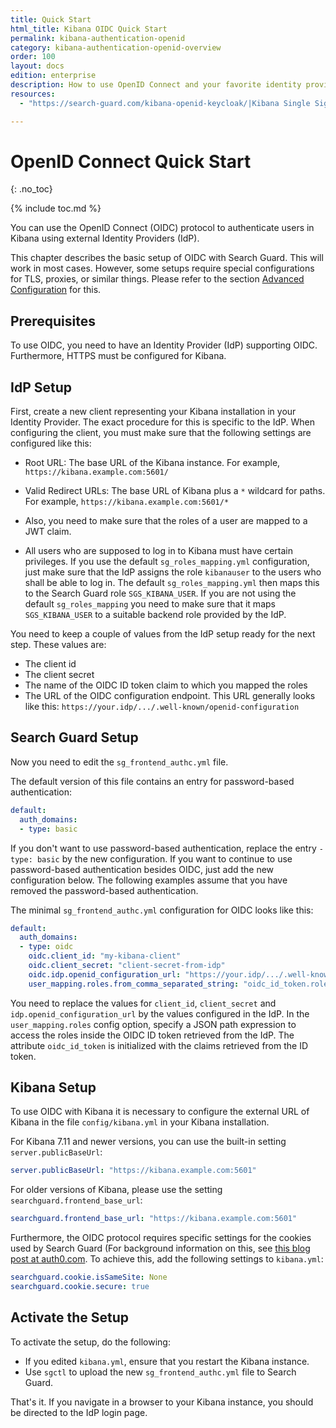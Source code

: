 ```yaml
---
title: Quick Start
html_title: Kibana OIDC Quick Start
permalink: kibana-authentication-openid
category: kibana-authentication-openid-overview
order: 100
layout: docs
edition: enterprise
description: How to use OpenID Connect and your favorite identity provider to implement Kibana Single Sign-On.
resources:
  - "https://search-guard.com/kibana-openid-keycloak/|Kibana Single Sign-On with OpenID and Keycloak"

---
```

<!---
Copyright 2022 floragunn GmbH 
-->

# OpenID Connect Quick Start
{: .no_toc}

{% include toc.md %}

You can use the OpenID Connect (OIDC) protocol to authenticate users in Kibana using external Identity Providers (IdP).

This chapter describes the basic setup of OIDC with Search Guard. This will work in most cases. However, some setups require special configurations for TLS, proxies, or similar things. Please refer to the section [Advanced Configuration](kibana_authentication_openid_advanced_config.md) for this.

## Prerequisites

To use OIDC, you need to have an Identity Provider (IdP) supporting OIDC. Furthermore, HTTPS must be configured for Kibana.

## IdP Setup

First, create a new client representing your Kibana installation in your Identity Provider. The exact procedure for this is specific to the IdP. When configuring the client, you must make sure that the following settings are configured like this:

* Root URL: The base URL of the Kibana instance. For example, `https://kibana.example.com:5601/`
* Valid Redirect URLs: The base URL of Kibana plus a `*` wildcard for paths. For example, `https://kibana.example.com:5601/*`

* Also, you need to make sure that the roles of a user are mapped to a JWT claim.

* All users who are supposed to log in to Kibana must have certain privileges. If you use the default `sg_roles_mapping.yml` configuration, just make sure that the IdP assigns the role `kibanauser` to the users who shall be able to log in. The default `sg_roles_mapping.yml` then maps this to the Search Guard role `SGS_KIBANA_USER`. If you are not using the default `sg_roles_mapping` you need to make sure that it maps  `SGS_KIBANA_USER` to a suitable backend role provided by the IdP.

You need to keep a couple of values from the IdP setup ready for the next step. These values are:

* The client id
* The client secret
* The name of the OIDC ID token claim to which you mapped the roles
* The URL of the OIDC configuration endpoint. This URL generally looks like this: `https://your.idp/.../.well-known/openid-configuration`

## Search Guard Setup

Now you need to edit the `sg_frontend_authc.yml` file.

The default version of this file contains an entry for password-based authentication:

```yaml
default:
  auth_domains:
  - type: basic
```

If you don't want to use password-based authentication, replace the entry `- type: basic` by the new configuration. If you want to continue to use password-based authentication besides OIDC, just add the new configuration below. The following examples assume that you have removed the password-based authentication.

The minimal `sg_frontend_authc.yml` configuration for OIDC looks like this:

```yaml
default:
  auth_domains:
  - type: oidc
    oidc.client_id: "my-kibana-client"
    oidc.client_secret: "client-secret-from-idp"
    oidc.idp.openid_configuration_url: "https://your.idp/.../.well-known/openid-configuration"
    user_mapping.roles.from_comma_separated_string: "oidc_id_token.roles"
```

You need to replace the values for `client_id`, `client_secret` and `idp.openid_configuration_url`  by the values configured in the IdP. In the  `user_mapping.roles` config option, specify a JSON path expression to access the roles inside the OIDC ID token retrieved from the IdP. The attribute `oidc_id_token` is initialized with the claims retrieved from the ID token.

## Kibana Setup

To use OIDC with Kibana it is necessary to configure the external URL of Kibana in the file `config/kibana.yml` in your Kibana installation.

For Kibana 7.11 and newer versions, you can use the built-in setting `server.publicBaseUrl`:

```yaml
server.publicBaseUrl: "https://kibana.example.com:5601"
```

For older versions of Kibana, please use the setting `searchguard.frontend_base_url`:

```yaml
searchguard.frontend_base_url: "https://kibana.example.com:5601"
```

Furthermore, the OIDC protocol requires specific settings for the cookies used by Search Guard (For background information on this, see [this blog post at auth0.com](https://auth0.com/blog/browser-behavior-changes-what-developers-need-to-know/). To achieve this,  add the following settings to `kibana.yml`:

```yaml
searchguard.cookie.isSameSite: None
searchguard.cookie.secure: true
```

## Activate the Setup

To activate the setup, do the following:

- If you edited `kibana.yml`, ensure that you restart the Kibana instance.
- Use `sgctl` to upload the new `sg_frontend_authc.yml` file to Search Guard.

That's it. If you navigate in a browser to your Kibana instance, you should be directed to the IdP login page.
